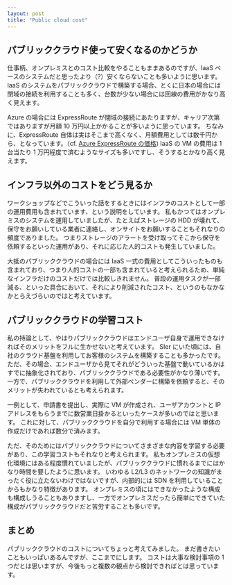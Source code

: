 ```yaml
---
layout: post
title: "Public cloud cost"
---
```


## パブリッククラウド使って安くなるのかどうか

仕事柄、オンプレミスとのコスト比較をやることもままあるのですが、IaaS ベースのシステムだと思ったより（?）安くならないことも多いように思います。
IaaS のシステムをパブリッククラウドで構築する場合、とくに日本の場合には閉域の接続を利用することも多く、台数が少ない場合には回線の費用がかなり高く見えます。

Azure の場合には ExpressRoute が閉域の接続にあたりますが、キャリア次第ではありますが月額 10 万円以上かかることが多いように思っています。
ちなみに、ExpressRoute 自体は実はそこまで高くなく、月額費用としては数千円から、となっています。（cf. [Azure ExpressRoute の価格](https://azure.microsoft.com/ja-jp/pricing/details/expressroute/))
IaaS の VM の費用は 1 台当たり 1 万円程度で済むようなサイズも多いですし、そうするとかなり高く見えます。

## インフラ以外のコストをどう見るか

ワークショップなどでこういった話をするときにはインフラのコストとして一部の運用費用も含まれています、という説明をしています。
私もかつてはオンプレミスのシステムを運用していましたが、たとえばストレージの HDD が壊れて、保守をお願いしている業者に連絡し、オンサイトをお願いすることもそれなりの頻度でありました。
つまりストレージのアラートを受け取ってそこから保守を依頼するといった運用があり、それに応じた人的コストも発生していました。

大抵のパブリッククラウドの場合には IaaS 一式の費用としてこういったものも含まれており、つまり人的コストの一部も含まれていると考えられるため、単純なインフラだけのコストだけでは比較しきれません。
普段の運用タスクが一部減る、といった具合において、それにより削減されたコスト、というのもなかなかとらえづらいのではと考えています。

## パブリッククラウドの学習コスト

私の持論として、やはりパブリッククラウドはエンドユーザ自身で運用できなければそのメリットをフルに生かせないと考えています。
SIer にいた頃には、自社のクラウド基盤を利用してお客様のシステムを構築することも多かったです。
ただ、その場合、エンドユーザから見てそれがどういった基盤で動いているかはすでに抽象化されており、パブリッククラウドである必要性がかなり薄いです。
一方で、パブリッククラウドを利用して外部ベンダーに構築を依頼すると、そのメリットが失われているとも考えられます。

一例として、申請書を提出し、実際に VM が作成され、ユーザアカウントと IP アドレスをもらうまでに数営業日掛かるといったケースが多いのではと思います。
これに対して、パブリッククラウドを自分で利用する場合には VM 単体の作成だけであれば数分で済みます。

ただ、そのためにはパブリッククラウドについてさまざまな内容を学習する必要があり、この学習コストもそれなりと考えられます。
私もオンプレミスの仮想化環境にはある程度慣れていましたが、パブリッククラウドに慣れるまでにはかなり時間を要したように思います。
いわゆる L2/L3 のネットワークの知識がまったく役に立たないわけではないですが、内部的には SDN を利用していることからもかなり特徴があります。
オンプレミスの頃にはできなかったような構成も構成しうることもありますし、一方でオンプレミスだったら簡単にできていた構成がパブリッククラウドだと苦労することも多いです。

## まとめ

パブリッククラウドのコストについてちょっと考えてみました。
まだ書きたいこともいっぱいあるんですが、ここまでにします。
コストは大事な検討事項の 1 つだとは思いますが、今後もっと複数の観点から検討できればとは思っています。
